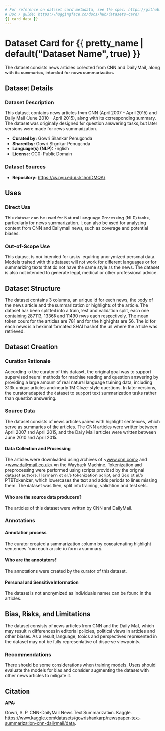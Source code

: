 ```yaml
---
# For reference on dataset card metadata, see the spec: https://github.com/huggingface/hub-docs/blob/main/datasetcard.md?plain=1
# Doc / guide: https://huggingface.co/docs/hub/datasets-cards
{{ card_data }}
---
```


# Dataset Card for {{ pretty_name | default("Dataset Name", true) }}

<!-- Provide a quick summary of the dataset. -->

The dataset consists news articles collected from CNN and Daily Mail, along with its summaries, intended for news summarization.

## Dataset Details

### Dataset Description

<!-- Provide a longer summary of what this dataset is. -->

This dataset contains news articles from CNN (April 2007 - April 2015) and Daily Mail (June 2010 - April 2015), along with its corresponding summary. The dataset was originally designed for question answering tasks, but later versions were made for news summarization.

- **Curated by:** Gowri Shankar Penugonda
- **Shared by:** Gowri Shankar Penugonda
- **Language(s) (NLP):** English
- **License:** CC0: Public Domain

### Dataset Sources

<!-- Provide the basic links for the dataset. -->

- **Repository:** https://cs.nyu.edu/~kcho/DMQA/

## Uses

<!-- Address questions around how the dataset is intended to be used. -->

### Direct Use

<!-- This section describes suitable use cases for the dataset. -->

This dataset can be used for Natural Language Processing (NLP) tasks, particularly for news summarization. It can also be used for analyzing content from CNN and Dailymail news, such as coverage and potential biases.

### Out-of-Scope Use

<!-- This section addresses misuse, malicious use, and uses that the dataset will not work well for. -->

This dataset is not intended for tasks requiring anonymized personal data. Models trained with this dataset will not work for different languages or for summarizing texts that do not have the same style as the news. The dataset is also not intended to generate legal, medical or other professional advice.

## Dataset Structure

<!-- This section provides a description of the dataset fields, and additional information about the dataset structure such as criteria used to create the splits, relationships between data points, etc. -->

The dataset contains 3 columns, an unique id for each news, the body of the news article and the summarization or highlights of the article. The dataset has been splitted into a train, test and validation split, each one containing 287113, 13368 and 11490 rows each respectively. The mean token count for the articles are 781 and for the highlights are 56. The id for each news is a heximal formated SHA1 hashof the url where the article was retrieved.

## Dataset Creation

### Curation Rationale

<!-- Motivation for the creation of this dataset. -->

According to the curator of this dataset, the original goal was to support supervised neural methods for machine reading and question answering by providing a large amount of real natural language training data, including 313k unique articles and nearly 1M Cloze-style questions. In later versions, the curator adapted the dataset to support text summarization tasks rather than question answering.

### Source Data

<!-- This section describes the source data (e.g. news text and headlines, social media posts, translated sentences, ...). -->
The dataset consists of news articles paired with highlight sentences, which serve as summaries of the articles. The CNN articles were written between April 2007 and April 2015, and the Daily Mail articles were written between June 2010 and April 2015.

#### Data Collection and Processing

<!-- This section describes the data collection and processing process such as data selection criteria, filtering and normalization methods, tools and libraries used, etc. -->

The articles were downloaded using archives of <www.cnn.com> and <www.dailymail.co.uk> on the Wayback Machine. Tokenization and preprocessing were performed using scripts provided by the original dataset authors: Hermann et al.’s tokenization script, and See et al.’s PTBTokenizer, which lowercases the text and adds periods to lines missing them. The dataset was then, split into training, validation and test sets.

#### Who are the source data producers?

<!-- This section describes the people or systems who originally created the data. It should also include self-reported demographic or identity information for the source data creators if this information is available. -->

The articles of this dataset were written by CNN and DailyMail.

### Annotations

<!-- If the dataset contains annotations which are not part of the initial data collection, use this section to describe them. -->

#### Annotation process

<!-- This section describes the annotation process such as annotation tools used in the process, the amount of data annotated, annotation guidelines provided to the annotators, interannotator statistics, annotation validation, etc. -->

The curator created a summarization column by concatenating highlight sentences from each article to form a summary.

#### Who are the annotators?

<!-- This section describes the people or systems who created the annotations. -->

The annotations were created by the curator of this dataset.

#### Personal and Sensitive Information

<!-- State whether the dataset contains data that might be considered personal, sensitive, or private (e.g., data that reveals addresses, uniquely identifiable names or aliases, racial or ethnic origins, sexual orientations, religious beliefs, political opinions, financial or health data, etc.). If efforts were made to anonymize the data, describe the anonymization process. -->

The dataset is not anonymized as individuals names can be found in the articles. 

## Bias, Risks, and Limitations

<!-- This section is meant to convey both technical and sociotechnical limitations. -->

The dataset consists of news articles from CNN and the Daily Mail, which may result in differences in editorial policies, political views in articles and other biases. As a result, language, topics and perspectives represented in the dataset may not be fully representative of disperse viewpoints.

### Recommendations

<!-- This section is meant to convey recommendations with respect to the bias, risk, and technical limitations. -->

There should be some considerations when training models. Users should evaluate the models for bias and consider augmenting the dataset with other news articles to mitigate it.

## Citation

<!-- If there is a paper or blog post introducing the dataset, the APA and Bibtex information for that should go in this section. -->

**APA:**

Gowri, S. P. CNN-DailyMail News Text Summarization. Kaggle. https://www.kaggle.com/datasets/gowrishankarp/newspaper-text-summarization-cnn-dailymail/data.
